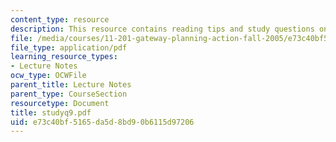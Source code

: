 ```yaml
---
content_type: resource
description: This resource contains reading tips and study questions on session 9.
file: /media/courses/11-201-gateway-planning-action-fall-2005/e73c40bf5165da5d8bd90b6115d97206_studyq9.pdf
file_type: application/pdf
learning_resource_types:
- Lecture Notes
ocw_type: OCWFile
parent_title: Lecture Notes
parent_type: CourseSection
resourcetype: Document
title: studyq9.pdf
uid: e73c40bf-5165-da5d-8bd9-0b6115d97206
---
```

